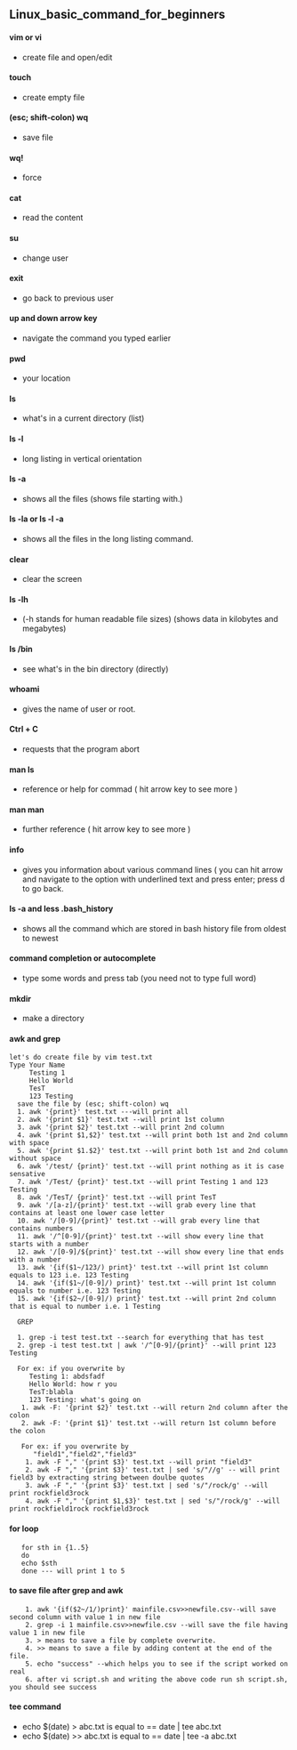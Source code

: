 ## Linux_basic_command_for_beginners
#### vim or vi
  * create file and open/edit
#### touch
  * create empty file
#### (esc; shift-colon) wq
  * save file
#### wq!
  * force
#### cat 
  * read the content
#### su
  * change user
#### exit 
  * go back to previous user
#### up and down arrow key
  * navigate the command you typed earlier
#### pwd
  * your location
#### ls 
  * what's in a current directory (list)
#### ls -l
  * long listing in vertical orientation
#### ls -a 
  * shows all the files (shows file starting with.)
#### ls -la or ls -l -a
  * shows all the files in the long listing command.
#### clear
  * clear the screen
#### ls -lh
  * (-h stands for human readable file sizes) (shows data in kilobytes and megabytes)
#### ls /bin
  * see what's in the bin directory (directly)
#### whoami 
  * gives the name of user or root.
#### Ctrl + C
  * requests that the program abort
#### man ls 
  * reference or help for commad ( hit arrow key to see more )
#### man man 
  * further reference ( hit arrow key to see more )
#### info
  * gives you information about various command lines ( you can hit arrow and navigate to the option with underlined text and press enter; press d to go back.
#### ls -a and less .bash_history 
  * shows all the command which are stored in bash history file from oldest to newest
#### command completion or autocomplete
  * type some words and press tab (you need not to type full word)
#### mkdir
  * make a directory
#### awk and grep
    let's do create file by vim test.txt
    Type Your Name 
         Testing 1
         Hello World 
         TesT
         123 Testing
      save the file by (esc; shift-colon) wq
      1. awk '{print}' test.txt ---will print all
      2. awk '{print $1}' test.txt --will print 1st column
      3. awk '{print $2}' test.txt --will print 2nd column 
      4. awk '{print $1,$2}' test.txt --will print both 1st and 2nd column with space
      5. awk '{print $1.$2}' test.txt --will print both 1st and 2nd column without space
      6. awk '/test/ {print}' test.txt --will print nothing as it is case sensative
      7. awk '/Test/ {print}' test.txt --will print Testing 1 and 123 Testing 
      8. awk '/TesT/ {print}' test.txt --will print TesT
      9. awk '/[a-z]/{print}' test.txt --will grab every line that contains at least one lower case letter
      10. awk '/[0-9]/{print}' test.txt --will grab every line that contains numbers
      11. awk '/^[0-9]/{print}' test.txt --will show every line that starts with a number
      12. awk '/[0-9]/${print}' test.txt --will show every line that ends with a number
      13. awk '{if($1~/123/) print}' test.txt --will print 1st column equals to 123 i.e. 123 Testing
      14. awk '{if($1~/[0-9]/) print}' test.txt --will print 1st column equals to number i.e. 123 Testing
      15. awk '{if($2~/[0-9]/) print}' test.txt --will print 2nd column that is equal to number i.e. 1 Testing
      
      GREP
      
      1. grep -i test test.txt --search for everything that has test
      2. grep -i test test.txt | awk '/^[0-9]/{print}' --will print 123 Testing 
      
      For ex: if you overwrite by 
         Testing 1: abdsfadf
         Hello World: how r you
         TesT:blabla
         123 Testing: what's going on
       1. awk -F: '{print $2}' test.txt --will return 2nd column after the colon
       2. awk -F: '{print $1}' test.txt --will return 1st column before the colon
       
       For ex: if you overwrite by
          "field1","field2","field3"
        1. awk -F "," '{print $3}' test.txt --will print "field3"
        2. awk -F "," '{print $3}' test.txt | sed 's/"//g' -- will print field3 by extracting string between doulbe quotes
        3. awk -F "," '{print $3}' test.txt | sed 's/"/rock/g' --will print rockfield3rock
        4. awk -F "," '{print $1,$3}' test.txt | sed 's/"/rock/g' --will print rockfield1rock rockfield3rock
   #### for loop
       for sth in {1..5}
       do
       echo $sth
       done --- will print 1 to 5
   #### to save file after grep and awk
        1. awk '{if($2~/1/)print}' mainfile.csv>>newfile.csv--will save second column with value 1 in new file
        2. grep -i 1 mainfile.csv>>newfile.csv --will save the file having value 1 in new file
        3. > means to save a file by complete overwrite.
        4. >> means to save a file by adding content at the end of the file.
        5. echo "success" --which helps you to see if the script worked on real
        6. after vi script.sh and writing the above code run sh script.sh, you should see success
#### tee command
  * echo $(date) > abc.txt   is equal to == date | tee abc.txt
  * echo $(date) >> abc.txt is equal to == date | tee -a abc.txt

